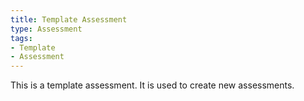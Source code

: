 ```yaml
---
title: Template Assessment
type: Assessment
tags:
- Template
- Assessment
---
```


This is a template assessment. It is used to create new assessments.